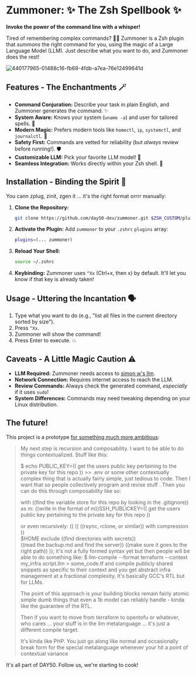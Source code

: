 
# Zummoner: ✨ The Zsh Spellbook ✨

**Invoke the power of the command line with a whisper!**

Tired of remembering complex commands? 🧙‍♂️ Zummoner is a Zsh plugin that *summons* the right command for you, using the magic of a Large Language Model (LLM). Just describe what you want to do, and Zummoner does the rest!

![440177965-01488c16-fb68-4fdb-a7ea-76e12499641d](https://github.com/user-attachments/assets/e272d159-66c9-445a-8f82-4f545a5ddae6)


## Features - The Enchantments 🪄

* **Command Conjuration:** Describe your task in plain English, and Zummoner generates the command. ✨
* **System Aware:** Knows your system (`uname -a`) and user for tailored spells. 🤖
* **Modern Magic:** Prefers modern tools like `homectl`, `ip`, `systemctl`, and `journalctl`. 🚀
* **Safety First:** Commands are vetted for reliability (but *always* review before running!). 🛡️
* **Customizable LLM:** Pick your favorite LLM model! 🧠
* **Seamless Integration:** Works directly within your Zsh shell. 🐚

## Installation - Binding the Spirit 🔗
You cann zplug, zinit, zgen it ... it's the right format orrrr manually:

1. **Clone the Repository:**

   ```bash
   git clone https://github.com/day50-dev/zummoner.git $ZSH_CUSTOM/plugins/zummoner
   ```

2. **Activate the Plugin:** Add `zummoner` to your `.zshrc` `plugins` array:

   ```zsh
   plugins=(... zummoner)
   ```

3. **Reload Your Shell:**

   ```bash
   source ~/.zshrc
   ```

4. **Keybinding:**  Zummoner uses `^Xx` (Ctrl+x, then x) by default.  It'll let you know if that key is already taken!

## Usage - Uttering the Incantation 🗣️

1. Type what you want to do (e.g., "list all files in the current directory sorted by size").
2. Press `^Xx`.
3. Zummoner will show the command!
4. Press Enter to execute. 💥

## Caveats - A Little Magic Caution ⚠️

* **LLM Required:** Zummoner needs access to [simon w's llm](https://github.com/simonw/llm).
* **Network Connection:**  Requires internet access to reach the LLM.
* **Review Commands:** Always check the generated command, *especially* if it uses `sudo`!
* **System Differences:** Commands may need tweaking depending on your Linux distribution. 

## The future!

This project is a prototype [for something much more ambitious](https://news.ycombinator.com/item?id=44112949):

<blockquote>
 My next step is recursion and composability. I want to be able to do things contextualized. Stuff like this:

  $ echo PUBLIC_KEY=(( get the users public key pertaining to the private key for this repo )) >> .env
or some other contextually complex thing that is actually fairly simple, just tedious to code. Then I want that <as the code> so people collectively program and revise stuff <at that level as the language>.
 Then you can do this through composability like so:

 with ((find the variable store for this repo by looking in the .gitignore)) as m:
      ((write in the format of m))SSH_PUBLICKEY=(( get the users public key pertaining to the private key for this repo ))
      
or even recursively:
    (( 
      (( 
        ((rsync, rclone, or similar)) with compression 
      ))  
        $HOME exclude ((find directories with secrets))         
        ((read the backup.md and find the server)) 
        ((make sure it goes to the right path))
    ));
it's not a fully formed syntax yet but then people will be able to do something like:
    $ llm-compile --format terraform --context my_infra script.llm > some_code.tf
and compile publicly shared snippets as specific to their context and you get abstract infra management at a fractional complexity.
It's basically GCC's RTL but for LLMs.

The point of this approach is your building blocks remain fairly atomic simple dumb things that even a 1b model can reliably handle - kinda like the guarantee of the RTL.

Then if you want to move from terraform to opentofu or whatever, who cares ... your stuff is in the llm metalanguage ... it's just a different compile target.

It's kinda like PHP. You just go along like normal and occasionally break form for the special metalanguage whenever your hit a point of contextual variance
</blockquote>

It's all part of DAY50. Follow us, we're starting to cook!
